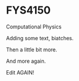 # FYS4150
Computational Physics

Adding some text, biatches.

Then a little bit more.

And more again.

Edit AGAIN!
